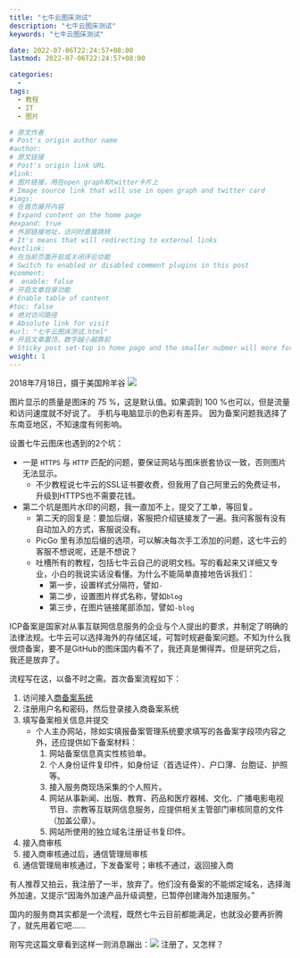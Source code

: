 ```yaml
---
title: "七牛云图床测试"
description: "七牛云图床测试"
keywords: "七牛云图床测试"

date: 2022-07-06T22:24:57+08:00
lastmod: 2022-07-06T22:24:57+08:00

categories:
  -
tags:
  - 教程
  - IT
  - 图片

# 原文作者
# Post's origin author name
#author:
# 原文链接
# Post's origin link URL
#link:
# 图片链接，用在open graph和twitter卡片上
# Image source link that will use in open graph and twitter card
#imgs:
# 在首页展开内容
# Expand content on the home page
#expand: true
# 外部链接地址，访问时直接跳转
# It's means that will redirecting to external links
#extlink:
# 在当前页面开启或关闭评论功能
# Switch to enabled or disabled comment plugins in this post
#comment:
#  enable: false
# 开启文章目录功能
# Enable table of content
#toc: false
# 绝对访问路径
# Absolute link for visit
#url: "七牛云图床测试.html"
# 开启文章置顶，数字越小越靠前
# Sticky post set-top in home page and the smaller nubmer will more forward.
weight: 1
---
```

2018年7月18日，摄于美国羚羊谷
![](http://blog.happy2008.top/20220707005401.png-blog)

图片显示的质量是图床的 75 %，这是默认值。如果调到 100 %也可以，但是流量和访问速度就不好说了。
手机与电脑显示的色彩有差异。
因为备案问题我选择了东南亚地区，不知速度有何影响。

<!--more-->

设置七牛云图床也遇到的2个坑：
- 一是 `HTTPS` 与 `HTTP` 匹配的问题，要保证网站与图床嵌套协议一致，否则图片无法显示。
	- 不少教程说七牛云的SSL证书要收费，但我用了自己阿里云的免费证书，升级到HTTPS也不需要花钱。
- 第二个坑是图片水印的问题，我一直加不上，提交了工单，等回复。
	- 第二天的回复是：要加后缀，客服把介绍链接发了一遍。我问客服有没有自动加入的方式，客服说没有。
	- PicGo 里有添加后缀的选项，可以解决每次手工添加的问题，这七牛云的客服不想说呢，还是不想说？
	- 吐槽所有的教程，包括七牛云自己的说明文档。写的看起来又详细又专业，小白的我说实话没看懂。为什么不能简单直接地告诉我们：
		- 第一步，设置样式分隔符，譬如`-`
		- 第二步，设置图片样式名称，譬如`blog`
		- 第三步，在图片链接尾部添加，譬如`-blog`

ICP备案是国家对从事互联网信息服务的企业与个人提出的要求，并制定了明确的法律法规。七牛云可以选择海外的存储区域，可暂时规避备案问题。不知为什么我很烦备案，要不是GitHub的图床国内看不了，我还真是懒得弄。但是研究之后，我还是放弃了。

流程写在这，以备不时之需。首次备案流程如下：
1. 访问接入[商备案系统](https://beian.miit.gov.cn/#/Integrated/index)
2. 注册用户名和密码，然后登录接入商备案系统
3. 填写备案相关信息并提交
	- 个人主办网站，除如实填报备案管理系统要求填写的各备案字段项内容之外，还应提供如下备案材料：  
		1. 网站备案信息真实性核验单。  
		2. 个人身份证件复印件，如身份证（首选证件）、户口薄、台胞证、护照等。  
		3. 接入服务商现场采集的个人照片。  
		4. 网站从事新闻、出版、教育、药品和医疗器械、文化、广播电影电视节目、宗教等互联网信息服务，应提供相关主管部门审核同意的文件（加盖公章）。  
		5. 网站所使用的独立域名注册证书复印件。
4. 接入商审核
5. 接入商审核通过后，通信管理局审核
6. 通信管理局审核通过，下发备案号；审核不通过，返回接入商

有人推荐又拍云，我注册了一半，放弃了。他们没有备案的不能绑定域名，选择海外加速，又提示“因海外加速产品升级调整，已暂停创建海外加速服务。”

国内的服务商其实都是一个流程，既然七牛云目前都能满足，也就没必要再折腾了，就先用着它吧……


刚写完这篇文章看到这样一则消息蹦出：![](http://blog.happy2008.top/20220707122547.png-blog)
注册了，又怎样？